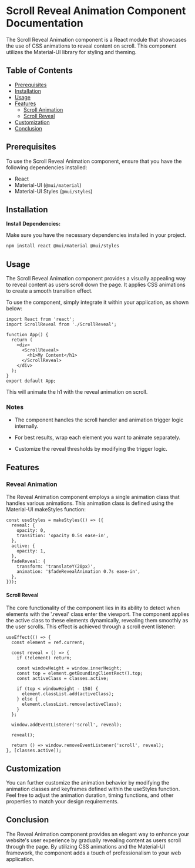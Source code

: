 # Scroll Reveal Animation Component Documentation

The Scroll Reveal Animation component is a React module that showcases the use of CSS animations to reveal content on scroll. This component utilizes the Material-UI library for styling and theming.

## Table of Contents

- [Prerequisites](#prerequisites)
- [Installation](#installation)
- [Usage](#usage)
- [Features](#features)
  - [Scroll Animation](#scroll-animation)
  - [Scroll Reveal](#scroll-reveal)
- [Customization](#customization)
- [Conclusion](#conclusion)

## Prerequisites

To use the Scroll Reveal Animation component, ensure that you have the following dependencies installed:

- React
- Material-UI (`@mui/material`)
- Material-UI Styles (`@mui/styles`)

## Installation

**Install Dependencies:**

Make sure you have the necessary dependencies installed in your project.

```bash
npm install react @mui/material @mui/styles
```
  
## Usage

The Scroll Reveal Animation component provides a visually appealing way to reveal content as users scroll down the page. It applies CSS animations to create a smooth transition effect.

To use the component, simply integrate it within your application, as shown below:

```tsx
import React from 'react';
import ScrollReveal from './ScrollReveal';

function App() {
  return (
    <div>
      <ScrollReveal>
        <h1>My Content</h1>
      </ScrollReveal>
    </div>
  );
}
export default App;
```

This will animate the h1 with the reveal animation on scroll.

### **Notes**

- The component handles the scroll handler and animation trigger logic internally.

- For best results, wrap each element you want to animate separately.

- Customize the reveal thresholds by modifying the trigger logic.

## Features

### Reveal Animation

The Reveal Animation component employs a single animation class that handles various animations. This animation class is defined using the Material-UI makeStyles function:

```tsx
const useStyles = makeStyles(() => ({
  reveal: {
    opacity: 0,
    transition: 'opacity 0.5s ease-in',
  },
  active: {
    opacity: 1,
  },
  fadeReveal: {
    transform: 'translateY(20px)',
    animation: '$fadeRevealAnimation 0.7s ease-in',
  },
}));
```

#### Scroll Reveal

The core functionality of the component lies in its ability to detect when elements with the '.reveal' class enter the viewport.
The component applies the active class to these elements dynamically, revealing them smoothly as the user scrolls. This effect is achieved through a scroll event listener:

```tsx
useEffect(() => {
  const element = ref.current;

  const reveal = () => {
    if (!element) return;

    const windowHeight = window.innerHeight;
    const top = element.getBoundingClientRect().top;
    const activeClass = classes.active;

    if (top < windowHeight - 150) {
      element.classList.add(activeClass);
    } else {
      element.classList.remove(activeClass);
    }
  };

  window.addEventListener('scroll', reveal);

  reveal();

  return () => window.removeEventListener('scroll', reveal);
}, [classes.active]);
```

## Customization

You can further customize the animation behavior by modifying the animation classes and keyframes defined within the useStyles function. Feel free to adjust the animation duration, timing functions, and other properties to match your design requirements.

## Conclusion

The Reveal Animation component provides an elegant way to enhance your website's user experience by gradually revealing content as users scroll through the page. By utilizing CSS animations and the Material-UI framework, the component adds a touch of professionalism to your web application.
